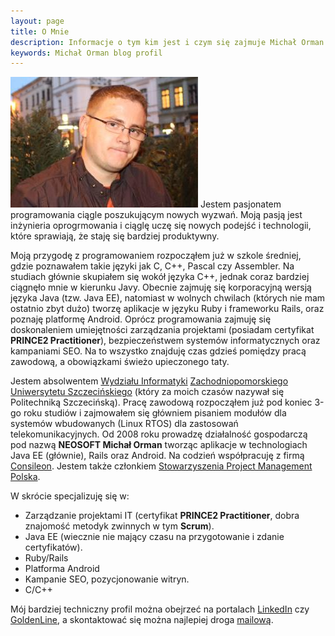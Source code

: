 ```yaml
---
layout: page
title: O Mnie
description: Informacje o tym kim jest i czym się zajmuje Michał Orman.
keywords: Michał Orman blog profil
---
```

<a id="avatar" href="/images/avatar.jpg" rel="colorbox" title="Powiększ zdjęcie"><img src="/images/avatar_mid.jpg" alt="Michał Orman" /></a> Jestem pasjonatem programowania 
ciągle poszukującym nowych wyzwań. Moją pasją jest inżynieria oprogrmowania i ciąglę uczę się nowych podejść i technologii, które sprawiają, że staję się bardziej produktywny.

Moją przygodę z programowaniem rozpocząłem już w szkole średniej, gdzie poznawałem takie języki jak C, C++, Pascal czy Assembler. Na studiach głównie skupiałem się wokół
języka C++, jednak coraz bardziej ciągnęło mnie w kierunku Javy. Obecnie zajmuję się korporacyjną wersją języka Java (tzw. Java EE), natomiast w wolnych chwilach (których
nie mam ostatnio zbyt dużo) tworzę aplikacje w języku Ruby i frameworku Rails, oraz poznaję platformę Android. Oprócz programowania zajmuję się doskonaleniem umiejętności 
zarządzania projektami (posiadam certyfikat **PRINCE2 Practitioner**), bezpieczeństwem systemów informatycznych oraz kampaniami SEO. Na to wszystko znajduję czas gdzieś
pomiędzy pracą zawodową, a obowiązkami świeżo upieczonego taty.

Jestem absolwentem [Wydziału Informatyki](http://www.wi.zut.edu.pl/) [Zachodniopomorskiego Uniwersytetu Szczecińskiego](http://www.zut.edu.pl/) (który za moich czasów
nazywał się Politechniką Szczecińską). Pracę zawodową rozpocząłem już pod koniec 3-go roku studiów i zajmowałem się główniem pisaniem modułów dla systemów wbudowanych
(Linux RTOS) dla zastosowań telekomunikacyjnych. Od 2008 roku prowadzę działalność gospodarczą pod nazwą **NEOSOFT Michał Orman** tworząc aplikacje w technologiach
Java EE (głównie), Rails oraz Android. Na codzień współpracuję z firmą [Consileon](http://www.consileon.pl). Jestem także członkiem [Stowarzyszenia Project
Management Polska](http://www.spmp.org.pl/).

W skrócie specjalizuję się w:

  * Zarządzanie projektami IT (certyfikat **PRINCE2 Practitioner**, dobra znajomość metodyk zwinnych w tym **Scrum**).
  * Java EE (wiecznie nie mający czasu na przygotowanie i zdanie certyfikatów).
  * Ruby/Rails
  * Platforma Android
  * Kampanie SEO, pozycjonowanie witryn.
  * C/C++

Mój bardziej techniczny profil można obejrzeć na portalach
<a href="http://pl.linkedin.com/in/michalorman" title="Mój profil LinkedIn">LinkedIn</a> czy
<a href="http://www.goldenline.pl/michal-orman" title="Mój profil GoldenLine">GoldenLine</a>, a skontaktować się
można najlepiej droga <a href="mailto:michal.orman@gmail.com">mailową</a>.

